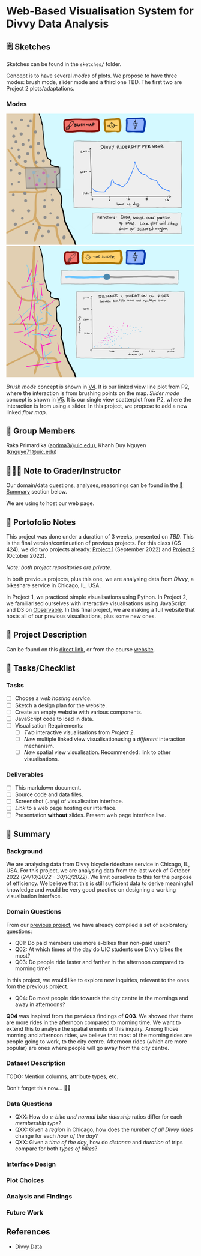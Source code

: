 # Web-Based Visualisation System for Divvy Data Analysis

## 🗒️ Sketches

Sketches can be found in the `sketches/` folder.

Concept is to have several _modes_ of plots. We propose to have three modes: brush mode, slider mode and a third one TBD. The first two are Project 2 plots/adaptations.

### Modes

<img src="sketches/webpage-design-v04.png" alt="Sketch V04" width="500"/>

<img src="sketches/webpage-design-v05.png" alt="Sketch V05" width="500"/>

_Brush mode_ concept is shown in [V4](sketches/webpage-design-v04.png). It is our linked view line plot from P2, where the interaction is from brushing points on the map. _Slider mode_ concept is shown in [V5](sketches/webpage-design-v05.png). It is our single view scatterplot from P2, where the interaction is from using a slider. In this project, we propose to add a new linked _flow map_.

## 👥 Group Members

Raka Primardika (aprima3@uic.edu), Khanh Duy Nguyen (knguye71@uic.edu)

## 👨🏻‍🏫 Note to Grader/Instructor

Our domain/data questions, analyses, reasonings can be found in the [💬 Summary](#💬-summary) section below.

We are using _<insert here>_ to host our web page.

## 💼 Portofolio Notes

This project was done under a duration of 3 weeks, presented on _TBD_. This is the final version/continuation of previous projects. For this class (CS 424), we did two projects already: [Project 1](https://github.com/uic-vis/project-1-raka-s-team) (September 2022) and [Project 2](https://github.com/uic-vis/project-2-raka-s-team) (October 2022).

_Note: both project repositories are private._

In both previous projects, plus this one, we are analysing data from _Divvy_, a bikeshare service in Chicago, IL, USA.

In Project 1, we practiced simple visualisations using Python. In Project 2, we familiarised ourselves with interactive visualisations using JavaScript and D3 on [Observable](https://observablehq.com/). In this final project, we are making a full website that hosts all of our previous visualisations, plus some new ones.

## 🔖 Project Description

Can be found on this [direct link](https://fmiranda.me/courses/cs424-fall-2022/project-3/), or from the course [website](https://fmiranda.me/courses/cs424-fall-2022/).

## 📝 Tasks/Checklist

### Tasks

- [ ] Choose a _web hosting service_.
- [ ] Sketch a design plan for the website.
- [ ] Create an empty website with various components.
- [ ] JavaScript code to load in data.
- [ ] Visualisation Requirements:
  - [ ] _Two_ interactive visualisations from _Project 2_.
  - [ ] _New_ multiple linked view visualisationusing a _different_ interaction mechanism.
  - [ ] _New_ spatial view visualisation. Recommended: link to other visualisations.

### Deliverables

- [ ] This markdown document.
- [ ] Source code and data files.
- [ ] Screenshot (`.png`) of visualisation interface.
- [ ] _Link_ to a web page hosting our interface.
- [ ] Presentation **without** slides. Present web page interface live.

## 💬 Summary

### Background

We are analysing data from Divvy bicycle rideshare service in Chicago, IL, USA. For this project, we are analysing data from the last week of October 2022 (_24/10/2022 - 30/10/2022_). We limit ourselves to this for the purpose of efficiency. We believe that this is still sufficient data to derive meaningful knowledge and would be very good practice on designing a working visualisation interface.

### Domain Questions

From our [previous project](https://github.com/uic-vis/project-2-raka-s-team), we have already compiled a set of exploratory questions:

- Q01: Do paid members use more e-bikes than non-paid users?
- Q02: At which times of the day do UIC students use Divvy bikes the most?
- Q03: Do people ride faster and farther in the afternoon compared to morning time?

In this project, we would like to explore new inquiries, relevant to the ones fom the previous project.

- Q04: Do most people ride towards the city centre in the mornings and away in afternoons?

**Q04** was inspired from the previous findings of **Q03**. We showed that there are more rides in the afternoon compared to morning time. We want to extend this to analyse the spatial ements of this inquiry. Among those morning and afternoon rides, we believe that most of the morning rides are people going to work, to the city centre. Afternoon rides (which are more popular) are ones where people will go away from the city centre.

### Dataset Description

TODO: Mention columns, attribute types, etc.

Don't forget this now... 🤦‍♂️

### Data Questions

- QXX: How do _e-bike and normal bike ridership_ ratios differ for each _membership type_?
- QXX: Given a _region_ in Chicago, how does the _number of all Divvy rides_ change for each _hour of the day_?
- QXX: Given a _time of the day_, how do _distance_ and _duration_ of trips compare for both _types of bikes_?

### Interface Design

### Plot Choices

### Analysis and Findings

### Future Work

## References

- [Divvy Data](https://divvy-tripdata.s3.amazonaws.com/index.html)
